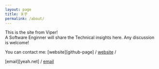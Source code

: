 ```yaml
---
layout: page
title: 关于
permalink: /about/
---
```


This is the site from Viper! \
A Software Enginner will share the Technical insights here. Any discussion is welcome! 

You can contact me: 
[website][github-page] /
[website](https://viperyyds123.github.io) /

[email][yeah.net] /
[email](viperyyds@yeah.net)
